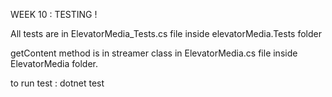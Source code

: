 WEEK 10 : TESTING !

All tests are in ElevatorMedia_Tests.cs file inside elevatorMedia.Tests folder

getContent method is in streamer class in ElevatorMedia.cs file inside ElevatorMedia folder.

to run test : dotnet test